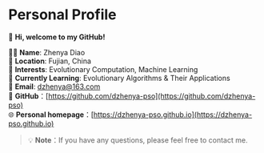 # Personal Profile

👋 **Hi, welcome to my GitHub!**

🧑‍💻 **Name**: Zhenya Diao  
📍 **Location**: Fujian, China  
👀 **Interests**: Evolutionary Computation, Machine Learning  
🌱 **Currently Learning**: Evolutionary Algorithms & Their Applications  
📧 **Email**: dzhenya@163.com  
🐙 **GitHub**：[https://github.com/dzhenya-pso](https://github.com/dzhenya-pso)  
🌐 **Personal homepage**：[https://dzhenya-pso.github.io](https://dzhenya-pso.github.io)  

> 💡 **Note**：If you have any questions, please feel free to contact me.
